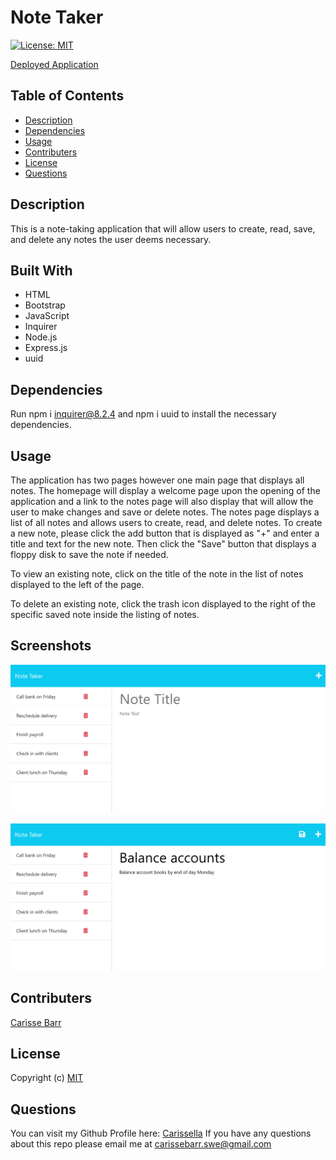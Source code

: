 # Note Taker
  [![License: MIT](https://img.shields.io/badge/License-MIT-yellow.svg)](https://opensource.org/licenses/MIT)

  [Deployed Application](https://express-note-taker-cb.herokuapp.com/notes)

 ## Table of Contents

  * [Description](#description)
  * [Dependencies](#dependencies)
  * [Usage](#usage)
  * [Contributers](#contributers)
  * [License](#license)
  * [Questions](#questions)

  ## Description 
 
 This is a note-taking application that will allow users to create, read, save,  and delete any notes the user deems necessary.

 ## Built With

 * HTML
 * Bootstrap
 * JavaScript
 * Inquirer 
 * Node.js 
 * Express.js 
 * uuid

  ## Dependencies  

  Run npm i inquirer@8.2.4 and npm i uuid to install the necessary dependencies.

  ## Usage 

The application has two pages however one main page that displays all notes.
The homepage will display a welcome page upon the opening of the application and a link to the notes page will also display that will allow the user to make changes and save or delete notes.
The notes page displays a list of all notes and allows users to create, read, and delete notes. To create a new note, please click the add button that is displayed as "+" and enter a title and text for the new note. Then click the "Save" button that displays a floppy disk to save the note if needed.

To view an existing note, click on the title of the note in the list of notes displayed to the left of the page.

To delete an existing note, click the trash icon displayed to the right of the specific saved note inside the listing of notes.

  ## Screenshots  

  ![Alt text](./Assets/note-taker1.png)

  ![Alt text](./Assets/note-taker2.png)

  ## Contributers 

  [Carisse Barr](https://github.com/carissella) 

  ## License 
  
  Copyright (c)
  [MIT](https://opensource.org/licenses/MIT)

  ## Questions 

  You can visit my Github Profile here: [Carissella](https://github.com/carissella) 
  If you have any questions about this repo please email me at carissebarr.swe@gmail.com